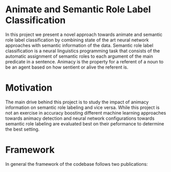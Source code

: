 # Animate and Semantic Role Label Classification
In this project we present a novel approach towards animate and semantic role label classification by combining state of the art neural network approaches 
with semantic information of the data. Semantic role label classification is a neural linguistics programming task that consists of the automatic assignment of semantic roles to each argument of the main predicate in a sentence. Animacy is the property for a referent of a noun to be an agent based on how sentient or alive the referent is.

# Motivation
The main drive behind this project is to study the impact of animacy information on semantic role labeling and vice versa. While this project is not an exercise in accuracy boosting different machine learning approaches towards animacy detection and neural network configurations towards semantic role labeling are evaluated best on their peformance to determine the best setting. 

# Framework
In general the framework of the codebase follows two publications:
